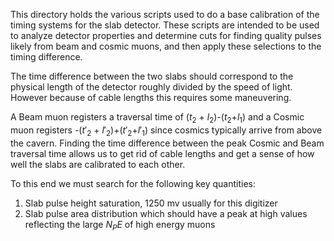 This directory holds the various scripts used to do a base calibration of the timing systems for the slab detector. These scripts are intended to be used to analyze detector properties and determine cuts for finding quality pulses likely from beam and cosmic muons, and then apply these selections to the timing difference. 

The time difference between the two slabs should correspond to the physical length of the detector roughly divided by the speed of light. However because of cable lengths this requires some maneuvering. 

A Beam muon registers a traversal time of ($t_2$ + $l_2$)-($t_2$+$l_1$) and a Cosmic muon registers -($t'_2$ + $l'_2$)+($t'_2$+$l'_1$) since cosmics typically arrive from above the cavern. Finding the time difference between the peak Cosmic and Beam traversal time allows us to get rid of cable lengths and get a sense of how well the slabs are calibrated to each other.


To this end we must search for the following key quantities: 

1) Slab pulse height saturation, 1250 mv usually for this digitizer
2) Slab pulse area distribution which should have a peak at high values reflecting the large $N_PE$ of high energy muons
